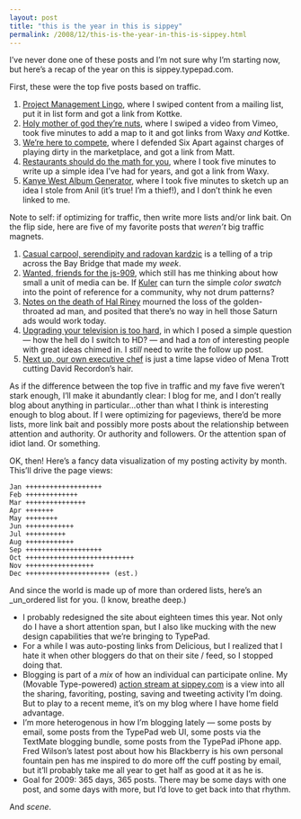 ```yaml
---
layout: post
title: "this is the year in this is sippey"
permalink: /2008/12/this-is-the-year-in-this-is-sippey.html
---
```


I’ve never done one of these posts and I’m not sure why I’m starting now, but here’s a recap of the year on this is sippey.typepad.com.

First, these were the top five posts based on traffic.

1.  [Project Management Lingo](http://sippey.typepad.com/filtered/2008/12/project-management-lingo.html), where I swiped content from a mailing list, put it in list form and got a link from Kottke.
2.  [Holy mother of god they’re nuts](http://sippey.typepad.com/filtered/2008/09/insane-skateboarders.html), where I swiped a video from Vimeo, took five minutes to add a map to it and got links from Waxy _and_ Kottke.
3.  [We’re here to compete](http://sippey.typepad.com/filtered/2008/03/were-here-to-co.html), where I defended Six Apart against charges of playing dirty in the marketplace, and got a link from Matt.
4.  [Restaurants should do the math for you](http://sippey.typepad.com/filtered/2008/10/restaurants-should-do-the-math-for-you.html), where I took five minutes to write up a simple idea I’ve had for years, and got a link from Waxy.
5.  [Kanye West Album Generator](http://sippey.typepad.com/filtered/2008/12/kanye-west-album-generator.html), where I took five minutes to sketch up an idea I stole from Anil (it’s true! I’m a thief!), and I don’t think he even linked to me.

Note to self: if optimizing for traffic, then write more lists and/or link bait. On the flip side, here are five of my favorite posts that _weren’t_ big traffic magnets.

1.  [Casual carpool, serendipity and radovan kardzic](http://sippey.typepad.com/filtered/2008/07/casual-carpool-serendipity-and-radovan-karadzic.html) is a telling of a trip across the Bay Bridge that made my _week_.
2.  [Wanted, friends for the js-909](http://sippey.typepad.com/filtered/2008/11/wanted-friends-for-the-js909.html), which still has me thinking about how small a unit of media can be. If [Kuler](http://kuler.adobe.com) can turn the simple _color swatch_ into the point of reference for a community, why not drum patterns?
3.  [Notes on the death of Hal Riney](http://sippey.typepad.com/filtered/2008/03/hal-riney-and-t.html) mourned the loss of the golden-throated ad man, and posited that there’s no way in hell those Saturn ads would work today.
4.  [Upgrading your television is too hard](http://sippey.typepad.com/filtered/2008/06/upgrading-your-television-is-too-hard.html), in which I posed a simple question — how the hell do I switch to HD? — and had a _ton_ of interesting people with great ideas chimed in. I _still_ need to write the follow up post.
5.  [Next up, our own executive chef](http://sippey.typepad.com/filtered/2008/05/next-up-our-own-executive-chef.html) is just a time lapse video of Mena Trott cutting David Recordon’s hair.

As if the difference between the top five in traffic and my fave five weren’t stark enough, I’ll make it abundantly clear: I blog for me, and I don’t really blog about anything in particular…other than what I think is interesting enough to blog about. If I were optimizing for pageviews, there’d be more lists, more link bait and possibly more posts about the relationship between attention and authority. Or authority and followers. Or the attention span of idiot land. Or something.

OK, then! Here’s a fancy data visualization of my posting activity by month. This’ll drive the page views:

```
Jan +++++++++++++++++++
Feb +++++++++++++
Mar +++++++++++++++
Apr +++++++
May ++++++++
Jun ++++++++++++
Jul ++++++++++
Aug ++++++++++++
Sep +++++++++++++++++++
Oct +++++++++++++++++++++++++++
Nov +++++++++++++++++
Dec +++++++++++++++++++++ (est.)
```

And since the world is made up of more than ordered lists, here’s an _un_ordered list for you. (I know, breathe deep.)

*   I probably redesigned the site about eighteen times this year. Not only do I have a short attention span, but I also like mucking with the new design capabilities that we’re bringing to TypePad.
*   For a while I was auto-posting links from Delicious, but I realized that I hate it when other bloggers do that on their site / feed, so I stopped doing that.
*   Blogging is part of a _mix_ of how an individual can participate online. My (Movable Type-powered) [action stream at sippey.com](http://sippey.com/) is a view into all the sharing, favoriting, posting, saving and tweeting activity I’m doing. But to play to a recent meme, it’s on my blog where I have home field advantage.
*   I’m more heterogenous in how I’m blogging lately — some posts by email, some posts from the TypePad web UI, some posts via the TextMate blogging bundle, some posts from the TypePad iPhone app. Fred Wilson’s latest post about how his Blackberry is his own personal fountain pen has me inspired to do more off the cuff posting by email, but it’ll probably take me all year to get half as good at it as he is.
*   Goal for 2009: 365 days, 365 posts. There may be some days with one post, and some days with more, but I’d love to get back into that rhythm.

And _scene_.